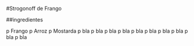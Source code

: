 #Strogonoff de Frango

##ingredientes

p Frango
p Arroz
p Mostarda
p bla
p bla
p bla
p bla
p bla
p bla
p bla
p bla
p bla
p bla
